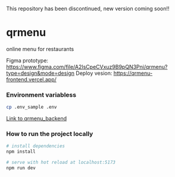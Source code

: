This repository has been discontinued, new version coming soon!!

# qrmenu

online menu for restaurants

Figma prototype: https://www.figma.com/file/A2IsCpeCVxuz9B9pQN3Pni/qrmenu?type=design&mode=design
Deploy vesion: https://qrmenu-frontend.vercel.app/

### Environment variabless

```bash
cp .env_sample .env
```

[Link to qrmenu_backend](https://github.com/mikessdev/qrmenu_backend)

### How to run the project locally

```bash
# install dependencies
npm install

# serve with hot reload at localhost:5173
npm run dev

```
